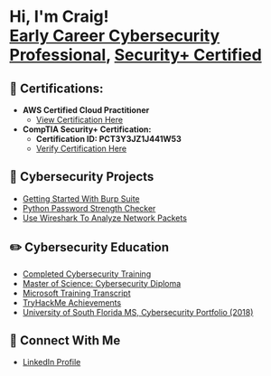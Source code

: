 <h1>Hi, I'm Craig! <br/><a href="https://github.com/craiglashley">Early Career Cybersecurity Professional</a>, <a href="https://www.linkedin.com/in/craig-l-6298a6a4/">Security+ Certified</a></h1>

<h2> 🥇   Certifications:</h2>

- <b>AWS Certified Cloud Practitioner</b>
  - [View Certification Here](https://www.credly.com/badges/90b59e99-aff9-4684-97fa-837281db3e52?source=linked_in_profile)
- <b>CompTIA Security+ Certification: </b>
  - <b>Certification ID: PCT3Y3JZ1J441W53</b>
  - [Verify Certification Here](https://www.certmetrics.com/comptia/public/verification.aspx/)



<h2>  📓   Cybersecurity Projects</h2>

- [Getting Started With Burp Suite](https://github.com/craiglashley/GettingStartedWithBurpSuite)
- [Python Password Strength Checker](https://github.com/craiglashley/PythonPasswordStrengthChecker)
- [Use Wireshark To Analyze Network Packets](https://github.com/craiglashley/UseWiresharkToAnalyzeNetworkPackets)

<h2>✏️  Cybersecurity Education</h2>

  - [Completed Cybersecurity Training](https://github.com/craiglashley/CompletedCybersecurityTraining)
  - [Master of Science: Cybersecurity Diploma](https://github.com/craiglashley/MasterofScienceDegree)
  - [Microsoft Training Transcript](https://learn.microsoft.com/en-us/users/craiglashley-5306/transcript/dwg6qi5486eq539)
  - [TryHackMe Achievements](https://github.com/craiglashley/TryHackMeAchievements)
  - [University of South Florida MS, Cybersecurity Portfolio (2018)](https://usflearn.instructure.com/eportfolios/33297?verifier=c5F8WSLrV22QlExNKYGTiDVekwv9cORC5aelqOti)

<h2> 📱   Connect With Me</h2>

  - [LinkedIn Profile](https://www.linkedin.com/in/craig-l-6298a6a4/)
